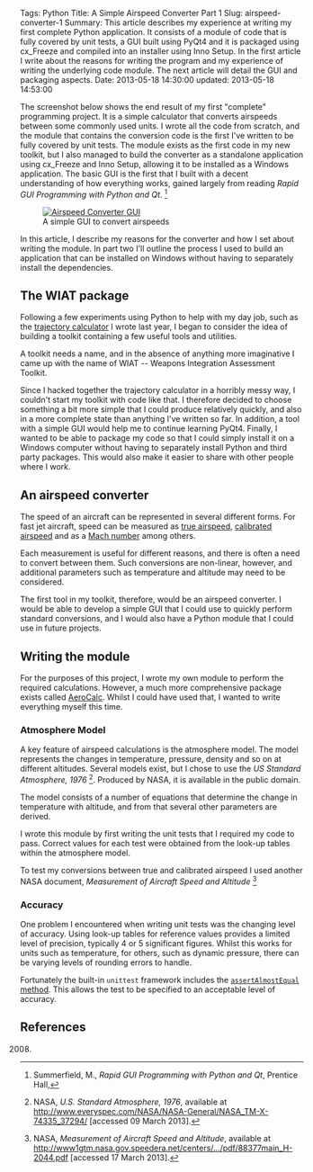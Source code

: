 Tags: Python
Title: A Simple Airspeed Converter Part 1
Slug: airspeed-converter-1
Summary: This article describes my experience at writing my first complete Python application. It consists of a module of code that is fully covered by unit tests, a GUI built using PyQt4 and it is packaged using cx_Freeze and compiled into an installer using Inno Setup. In the first article I write about the reasons for writing the program and my experience of writing the underlying code module. The next article will detail the GUI and packaging aspects.
Date: 2013-05-18 14:30:00
updated: 2013-05-18 14:53:00

The screenshot below shows the end result of my first "complete" programming project. It is a simple calculator that converts airspeeds between some commonly used units. I wrote all the code from scratch, and the module that contains the conversion code is the first I've written to be fully covered by unit tests. The module exists as the first code in my new toolkit, but I also managed to build the converter as a standalone application using cx_Freeze and Inno Setup, allowing it to be installed as a Windows application. The basic GUI is the first that I built with a decent understanding of how everything works, gained largely from reading *Rapid GUI Programming with Python and Qt*. [^3]

<figure>
<a href="/images/wiat_airspeed_01.png">
<img src="/images/wiat_airspeed_01_small.png" title="Simple GUI to convert airspeeds" alt="Airspeed Converter GUI">
</a>
<figcaption>
A simple GUI to convert airspeeds
</figcaption>
</figure>

In this article, I describe my reasons for the converter and how I set about writing the module. In part two I'll outline the process I used to build an application that can be installed on Windows without having to separately install the dependencies.

## The WIAT package
Following a few experiments using Python to help with my day job, such as the
[trajectory calculator](/blog/2012/07/14/coding-in-anger "Coding in Anger") I
wrote last year, I began to consider the idea of building a toolkit containing a
few useful tools and utilities.

A toolkit needs a name, and in the absence of anything more imaginative I came
up with the name of WIAT -- Weapons Integration Assessment Toolkit.

Since I hacked together the trajectory calculator in a horribly messy way, I
couldn't start my toolkit with code like that. I therefore decided to choose
something a bit more simple that I could produce relatively quickly, and also in
a more complete state than anything I've written so far. In addition, a tool
with a simple GUI would help me to continue learning PyQt4. Finally, I wanted to
be able to package my code so that I could simply install it on a Windows
computer without having to separately install Python and third party packages.
This would also make it easier to share with other people where I work.

## An airspeed converter

The speed of an aircraft can be represented in several different forms. For fast
jet aircraft, speed can be measured as
[true airspeed](http://en.wikipedia.org/wiki/True_airspeed "True airspeed on Wikipedia"),
[calibrated airspeed](http://en.wikipedia.org/wiki/Calibrated_airspeed "Calibrated airspeed on Wikipedia")
and as a [Mach number](http://en.wikipedia.org/wiki/Mach_number "Mach number on Wikipedia")
among others.

Each measurement is useful for different reasons, and there is often a need to
convert between them. Such conversions are non-linear, however, and additional
parameters such as temperature and altitude may need to be considered.

The first tool in my toolkit, therefore, would be an airspeed converter.
I would be able to develop a simple GUI that I could use to quickly perform
standard conversions, and I would also have a Python module that I could use in
future projects.

## Writing the module

For the purposes of this project, I wrote my own module to perform the required
calculations. However, a much more comprehensive package exists called
[AeroCalc](https://pypi.python.org/pypi/AeroCalc "AeroCalc on PyPI"). Whilst I
could have used that, I wanted to write everything myself this time.

### Atmosphere Model

A key feature of airspeed calculations is the atmosphere model. The model
represents the changes in temperature, pressure, density and so on at different
altitudes. Several models exist, but I chose to use the *US Standard Atmosphere,
1976* [^1]. Produced by NASA, it is available in the public domain.

The model consists of a number of equations that determine the change in
temperature with altitude, and from that several other parameters are derived.

I wrote this module by first writing the unit tests that I required my code to
pass. Correct values for each test were obtained from the look-up tables within
the atmosphere model.

To test my conversions between true and calibrated airspeed I used another NASA
document, *Measurement of Aircraft Speed and Altitude* [^2]

### Accuracy

One problem I encountered when writing unit tests was the changing level of
accuracy. Using look-up tables for reference values provides a limited level of
precision, typically 4 or 5 significant figures. Whilst this works for units
such as temperature, for others, such as dynamic pressure, there can be varying
levels of rounding errors to handle.

Fortunately the built-in `unittest` framework includes the [`assertAlmostEqual` method](http://docs.python.org/3.3/library/unittest.html#unittest.TestCase.assertAlmostEqual). This allows
the test to be specified to an acceptable level of accuracy.

## References
[^3]: Summerfield, M., *Rapid GUI Programming with Python and Qt*, Prentice Hall,
2008.
[^1]: NASA, *U.S. Standard Atmosphere, 1976*, available at
<http://www.everyspec.com/NASA/NASA-General/NASA_TM-X-74335_37294/>
[accessed 09 March 2013].
[^2]: NASA, *Measurement of Aircraft Speed and Altitude*, available at
<http://www1gtm.nasa.gov.speedera.net/centers/.../pdf/88377main_H-2044.pdf‎>
[accessed 17 March 2013].

